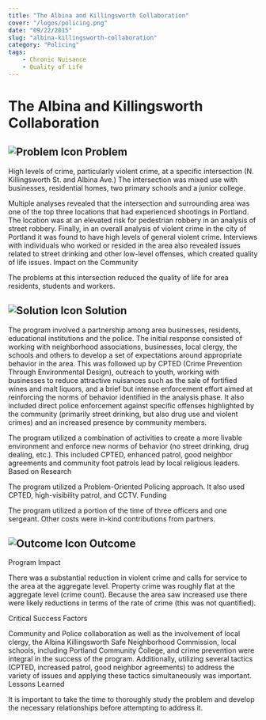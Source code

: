 ```yaml
---
title: "The Albina and Killingsworth Collaboration"
cover: "/logos/policing.png"
date: "09/22/2015"
slug: "albina-killingsworth-collaboration"
category: "Policing"
tags:
    - Chronic Nuisance
    - Quality of Life
---
```


# The Albina and Killingsworth Collaboration

## ![Problem Icon](https://github.com/google/material-design-icons/raw/master/alert/1x_web/ic_error_outline_black_48dp.png "Problem") Problem
High levels of crime, particularly violent crime, at a specific intersection (N. Killingsworth St. and Albina Ave.) The intersection was mixed use with businesses, residential homes, two primary schools and a junior college.

Multiple analyses revealed that the intersection and surrounding area was one of the top three locations that had experienced shootings in Portland. The location was at an elevated risk for pedestrian robbery in an analysis of street robbery. Finally, in an overall analysis of violent crime in the city of Portland it was found to have high levels of general violent crime. Interviews with individuals who worked or resided in the area also revealed issues related to street drinking and other low-level offenses, which created quality of life issues.
Impact on the Community

The problems at this intersection reduced the quality of life for area residents, students and workers.
## ![Solution Icon](https://github.com/google/material-design-icons/raw/master/action/1x_web/ic_lightbulb_outline_black_48dp.png "Solution") Solution
The program involved a partnership among area businesses, residents, educational institutions and the police. The initial response consisted of working with neighborhood associations, businesses, local clergy, the schools and others to develop a set of expectations around appropriate behavior in the area. This was followed up by CPTED (Crime Prevention Through Environmental Design), outreach to youth, working with businesses to reduce attractive nuisances such as the sale of fortified wines and malt liquors, and a brief but intense enforcement effort aimed at reinforcing the norms of behavior identified in the analysis phase. It also included direct police enforcement against specific offenses highlighted by the community (primarily street drinking, but also drug use and violent crimes) and an increased presence by community members.

The program utilized a combination of activities to create a more livable environment and enforce new norms of behavior (no street drinking, drug dealing, etc.). This included CPTED, enhanced patrol, good neighbor agreements and community foot patrols lead by local religious leaders.
Based on Research

The program utilized a Problem-Oriented Policing approach. It also used CPTED, high-visibility patrol, and CCTV.
Funding

The program utilized a portion of the time of three officers and one sergeant. Other costs were in-kind contributions from partners.
## ![Outcome Icon](https://github.com/google/material-design-icons/raw/master/action/1x_web/ic_view_list_black_48dp.png "Outcome") Outcome
Program Impact

There was a substantial reduction in violent crime and calls for service to the area at the aggregate level. Property crime was roughly flat at the aggregate level (crime count). Because the area saw increased use there were likely reductions in terms of the rate of crime (this was not quantified).

Critical Success Factors

Community and Police collaboration as well as the involvement of local clergy, the Albina Killingsworth Safe Neighborhood Commission, local schools, including Portland Community College, and crime prevention were integral in the success of the program. Additionally, utilizing several tactics (CPTED, increased patrol, good neighbor agreements) to address the variety of issues and applying these tactics simultaneously was important.
Lessons Learned

It is important to take the time to thoroughly study the problem and develop the necessary relationships before attempting to address it.